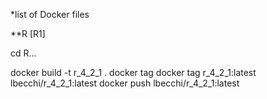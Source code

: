 *list of Docker files

**R
[R1]


cd R...

docker build -t r_4_2_1 .
docker tag docker tag r_4_2_1:latest lbecchi/r_4_2_1:latest
docker push lbecchi/r_4_2_1:latest
